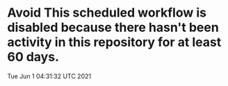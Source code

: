 # Avoid This scheduled workflow is disabled because there hasn't been activity in this repository for at least 60 days.
Tue Jun  1 04:31:32 UTC 2021
